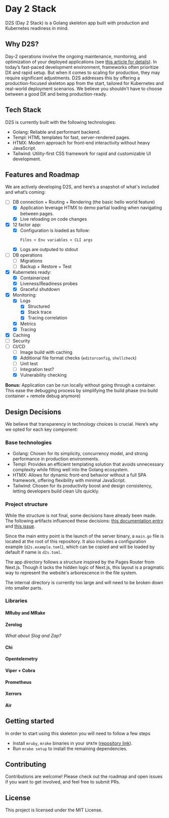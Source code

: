 Day 2 Stack
===========

D2S (Day 2 Stack) is a Golang skeleton app built with production and Kubernetes readiness in mind.

Why D2S?
--------

Day-2 operations involve the ongoing maintenance, monitoring, and optimization of your
deployed applications (see [this article for details][day_2_ref]).
In today’s fast-paced development environment, frameworks often prioritize DX and rapid setup.
But when it comes to scaling for production, they may require significant adjustments.
D2S addresses this by offering a production-focused skeleton app from the start,
tailored for Kubernetes and real-world deployment scenarios.
We believe you shouldn't have to choose between a good DX and being production-ready.

Tech Stack
----------

D2S is currently built with the following technologies:

- Golang: Reliable and performant backend.
- Templ: HTML templates for fast, server-rendered pages.
- HTMX: Modern approach for front-end interactivity without heavy JavaScript.
- Tailwind: Utility-first CSS framework for rapid and customizable UI development.


Features and Roadmap
--------------------

We are actively developing D2S, and here’s a snapshot of what's included and what’s coming:

- [ ] DB connection + Routing + Rendering (the basic hello world feature)
	- [x] Application leverage HTMX to demo partial loading when navigating between pages.
	- [x] Live reloading on code changes
- [x] 12 factor app:
	- [x] Configuration is loaded as follow:
		```
		Files < Env variables < CLI args
		```
	- [x] Logs are outputed to stdout
- [ ] DB operations
	- [ ] Migrations
	- [ ] Backup + Restore + Test
- [x] Kubernetes ready:
	- [x] Containerized
	- [x] Liveness/Readiness probes
	- [x] Graceful shutdown
- [x] Monitoring:
	- [x] Logs
		- [x] Structured
		- [x] Stack trace
		- [x] Tracing correlation
	- [x] Metrics
	- [x] Tracing
- [x] Caching
- [ ] Security
- [ ] CI/CD
	- [ ] Image build with caching
	- [x] Additional file format checks (`editorconfig`, `shellcheck`)
	- [ ] Unit test
	- [ ] Integration test?
	- [x] Vulnerability checking

**Bonus:** Application can be run locally without going through a container.
This ease the debugging process by simplifying the build phase
(no build container + remote debug anymore)


Design Decisions
----------------

We believe that transparency in technology choices is crucial. 
Here’s why we opted for each key component:

### Base technologies

- Golang: Chosen for its simplicity, concurrency model, and strong performance in production environments.
- Templ: Provides an efficient templating solution that avoids unnecessary complexity while fitting well into the Golang ecosystem.
- HTMX: Allows for dynamic front-end behavior without a full SPA framework, offering flexibility with minimal JavaScript.
- Tailwind: Chosen for its productivity boost and design consistency, letting developers build clean UIs quickly.

### Project structure

While the structure is not final, some decisions have already been made.
The following artifacts influenced these decisions: [this documentation entry][layout_doc] and [this issue][layout_issue].

Since the main entry point is the launch of the server binary, a `main.go` file is located at the root of this repository. 
It also includes a configuration example (`d2s.example.toml`), 
which can be copied and will be loaded by default if name is `d2s.toml`.

The app directory follows a structure inspired by the Pages Router from Next.js. 
Though it lacks the hidden logic of Next.js, this layout is a pragmatic way to 
represent the website's arborescence in the file system.

The internal directory is currently too large and will need to be broken down into smaller parts.

### Libraries

#### MRuby and MRake

#### Zerolog

*What about Slog and Zap?*

#### Chi 

#### Opentelemetry

#### Viper + Cobra

#### Prometheus

#### Xerrors

#### Air


Getting started
---------------

In order to start using this skeleton you will need to follow a few steps

- Install `mruby`, `mrake` binaries in your `$PATH` ([repository link](https://github.com/IxDay/mruby)).
- Run `mrake setup` to install the remaining dependencies.

Contributing
------------

Contributions are welcome! Please check out the roadmap and open issues if you want to get involved, 
and feel free to submit PRs.

License
-------

This project is licensed under the MIT License.

[day_2_ref]: https://www.qovery.com/blog/day-0-day-1-day-2-what-are-the-differences/
[layout_doc]: https://go.dev/doc/modules/layout
[layout_issue]: https://github.com/golang-standards/project-layout/issues/117
[nextjs_pages_router]: https://nextjs.org/docs/pages/building-your-application/routing/pages-and-layouts
